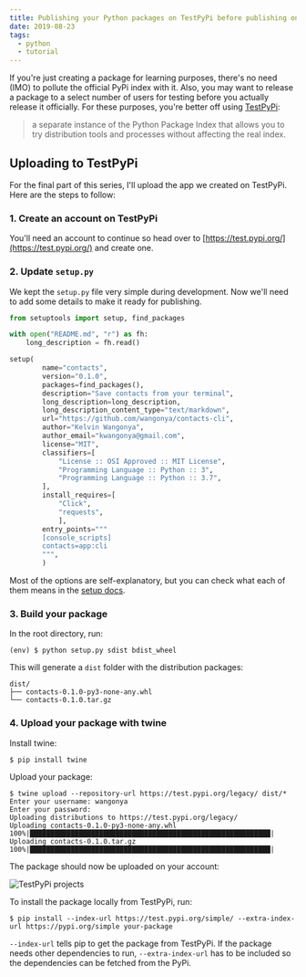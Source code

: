 ```yaml
---
title: Publishing your Python packages on TestPyPi before publishing on PyPi
date: 2019-08-23
tags:
  - python
  - tutorial
---
```


If you're just creating a package for learning purposes, there's no need (IMO) to pollute the official PyPi index with it. Also, you may want to release a package to a select number of users for testing before you actually release it officially. For these purposes, you're better off using [TestPyPi](https://test.pypi.org/):

> a separate instance of the Python Package Index that allows you to try distribution tools and processes without affecting the real index.

<!--more-->

## Uploading to TestPyPi

For the final part of this series, I'll upload the app we created on TestPyPi. Here are the steps to follow:

### 1. Create an account on TestPyPi

You'll need an account to continue so head over to [https://test.pypi.org/](https://test.pypi.org/) and create one.

### 2. Update `setup.py`

We kept the `setup.py` file very simple during development. Now we'll need to add some details to make it ready for publishing.

```python
from setuptools import setup, find_packages

with open("README.md", "r") as fh:
    long_description = fh.read()

setup(
        name="contacts",
        version="0.1.0",
        packages=find_packages(),
        description="Save contacts from your terminal",
        long_description=long_description,
        long_description_content_type="text/markdown",
        url="https://github.com/wangonya/contacts-cli",
        author="Kelvin Wangonya",
        author_email="kwangonya@gmail.com",
        license="MIT",
        classifiers=[
            "License :: OSI Approved :: MIT License",
            "Programming Language :: Python :: 3",
            "Programming Language :: Python :: 3.7",
        ],
        install_requires=[
            "Click",
            "requests",
            ],
        entry_points="""
        [console_scripts]
        contacts=app:cli
        """,
        )

```

Most of the options are self-explanatory, but you can check what each of them means in the [setup docs](https://setuptools.readthedocs.io/en/latest/setuptools.html#new-and-changed-setup-keywords).

### 3. Build your package

In the root directory, run:

```
(env) $ python setup.py sdist bdist_wheel
```

This will generate a `dist` folder with the distribution packages:

```
dist/
├── contacts-0.1.0-py3-none-any.whl
└── contacts-0.1.0.tar.gz
```

### 4. Upload your package with twine

Install twine:

```
$ pip install twine
```

Upload your package:

```
$ twine upload --repository-url https://test.pypi.org/legacy/ dist/*
Enter your username: wangonya
Enter your password:
Uploading distributions to https://test.pypi.org/legacy/
Uploading contacts-0.1.0-py3-none-any.whl
100%|███████████████████████████████████████████████████████████|
Uploading contacts-0.1.0.tar.gz
100%|███████████████████████████████████████████████████████████|
```

The package should now be uploaded on your account:

![TestPyPi projects](https://res.cloudinary.com/kwangonya/image/upload/v1595479135/blog/testpypi.png)

To install the package locally from TestPyPi, run:

```
$ pip install --index-url https://test.pypi.org/simple/ --extra-index-url https://pypi.org/simple your-package
```

`--index-url` tells pip to get the package from TestPyPi. If the package needs other dependencies to run, `--extra-index-url` has to be included so the dependencies can be fetched from the PyPi.
